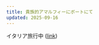 ```yaml
---
title: 貴族的アマルフィーにボートにて
updated: 2025-09-16
---
```

イタリア旅行中 ([link](https://sotaro.io/travel/2025-09-13-napoli))
